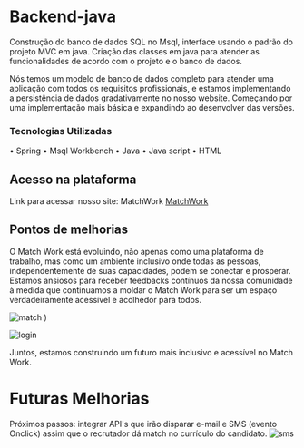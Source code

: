 # Backend-java
Construção do banco de dados SQL no Msql, interface usando o padrão do projeto MVC em java. Criação das classes em java para atender as funcionalidades de acordo com o projeto e o banco de dados. 

Nós temos um modelo de banco de dados completo para atender uma aplicação com todos os requisitos profissionais, e estamos implementando a persistência de dados gradativamente no nosso website. Começando por uma implementação mais básica e expandindo ao desenvolver das versões.

### Tecnologias Utilizadas
• Spring
• Msql Workbench
• Java 
• Java script
• HTML

## Acesso na plataforma 
Link para acessar nosso site: MatchWork
[MatchWork](https://sqd007.github.io/match-work/index.html)

## Pontos de melhorias

O Match Work está evoluindo, não apenas como uma plataforma de trabalho, mas como um ambiente inclusivo onde todas as pessoas, independentemente de suas capacidades, podem se conectar e prosperar. Estamos ansiosos para receber feedbacks contínuos da nossa comunidade à medida que continuamos a moldar o Match Work para ser um espaço verdadeiramente acessível e acolhedor para todos.


![match](https://github.com/sqd007/backend-java/assets/141699356/d0d9c79a-b65d-4d72-9c86-f6ba2bb15c8c)
)

![login](https://github.com/sqd007/backend-java/assets/141699356/49f5d4b2-c58b-4975-b241-1e547e0760cc)


Juntos, estamos construindo um futuro mais inclusivo e acessível no Match Work.


# Futuras Melhorias 

Próximos passos: integrar API's que irão disparar e-mail e SMS (evento Onclick) assim que o recrutador dá match no currículo do candidato.
![sms](https://github.com/sqd007/backend-java/assets/141699356/f6783f68-a3bc-4b70-b9e4-57283f5bcc00)


